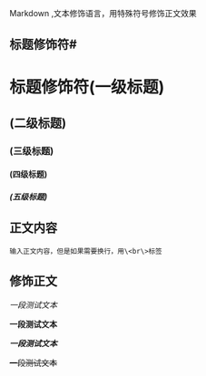 Markdown ,文本修饰语言，用特殊符号修饰正文效果<br>

## 标题修饰符\#
# 标题修饰符(一级标题)
## (二级标题)
### (三级标题)
#### (四级标题)
##### (五级标题)

## 正文内容

	输入正文内容，但是如果需要换行，用\<br\>标签

## 修饰正文
	
   *一段测试文本*

   **一段测试文本**

   ***一段测试文本***

   ~~一段测试文本~~
